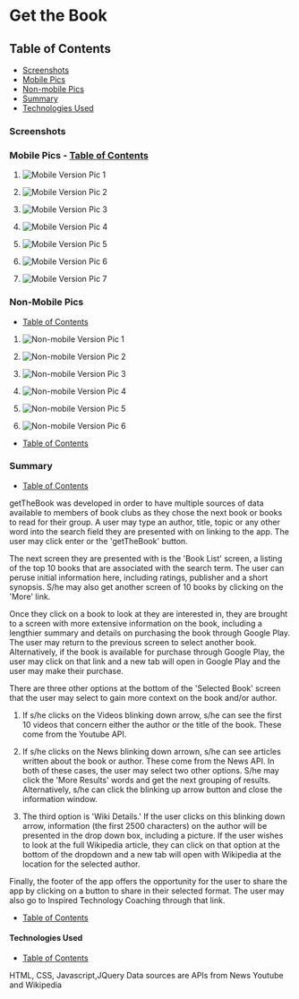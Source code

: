 # Get the Book

## Table of Contents

 -  [Screenshots](#screenshots)
   -  [Mobile Pics](#mobile-pics)
   -  [Non-mobile Pics](#non-mobile-pics)
 -  [Summary](#summary)
 -  [Technologies Used](#technologies-used)
 
 
 

### Screenshots


###  Mobile Pics   -  [Table of Contents](#table-of-contents)
1.  ![Mobile Version Pic 1](images/m1.jpg "Mobile Pic 1")


2.  ![Mobile Version Pic 2](images/m2.jpg "Mobile Pic 2")


3.  ![Mobile Version Pic 3](images/m3.jpg "Mobile Pic 3")


4.  ![Mobile Version Pic 4](images/m4.jpg "Mobile Pic 4")


5.  ![Mobile Version Pic 5](images/m5.jpg "Mobile Pic 5")


6.  ![Mobile Version Pic 6](images/m6.jpg "Mobile Pic 6")


7.  ![Mobile Version Pic 7](images/m7.jpg "Mobile Pic 7")



### Non-Mobile Pics 
 -  [Table of Contents](#table-of-contents)
 
1.  ![Non-mobile Version Pic 1](images/nm1.jpg "Non-Mobile Pic 1")


2.  ![Non-mobile Version Pic 2](images/nm2.jpg "Non-Mobile Pic 1")


3.  ![Non-mobile Version Pic 3](images/nm3.jpg "Non-Mobile Pic 1")


4.  ![Non-mobile Version Pic 4](images/nm4.jpg "Non-Mobile Pic 1")


5.  ![Non-mobile Version Pic 5](images/nm5.jpg "Non-Mobile Pic 1")


6.  ![Non-mobile Version Pic 6](images/nm6.jpg "Non-Mobile Pic 1")

  -  [Table of Contents](#table-of-contents)
  
  



### Summary 
   -  [Table of Contents](#table-of-contents)

getTheBook was developed in order to have multiple sources of data available to members of book clubs as they chose the next book or books to read for their group.  A user may type an author, title, topic or any other word into the search field they are presented with on linking to the app.  The user may click enter or the 'getTheBook' button.  

The next screen they are presented with is the 'Book List' screen, a listing of the top 10 books that are associated with the search term.  The user can peruse initial information here, including ratings, publisher and a short synopsis.  S/he may also get another screen of 10 books by clicking on the 'More' link.  

Once they click on a book to look at they are interested in, they are brought to a screen with more extensive information on the book, including a lengthier summary and details on purchasing the book through Google Play.  The user may return to the previous screen to select another book.  Alternatively, if the book is available for purchase through Google Play, the user may click on that link and a new tab will open in Google Play and the user may make their purchase.

There are three other options at the bottom of the 'Selected Book' screen that the user may select to gain more context on the book and/or author.  

1. If s/he clicks on the Videos blinking down arrow, s/he can see the first 10 videos that concern either the author or the title of the book.  These come from the Youtube API.  

2. If s/he clicks on the News blinking down arrown, s/he can see articles written about the book or author.  These come from the News API.  In both of these cases, the user may select two other options.  S/he may click the 'More Results' words and get the next grouping of results.  Alternatively, s/he can click the blinking up arrow button and close the information window.  

3.  The third option is 'Wiki Details.'  If the user clicks on this blinking down arrow, information (the first 2500 characters) on the author will be presented in the drop down box, including a picture.  If the user wishes to look at the full Wikipedia article, they can click on that option at the bottom of the dropdown and a new tab will open with Wikipedia at the location for the selected author.

Finally, the footer of the app offers the opportunity for the user to share the app by clicking on a button to share in their selected format.  The user may also go to Inspired Technology Coaching through that link.

  -  [Table of Contents](#table-of-contents)


















#### Technologies Used 
   -  [Table of Contents](#table-of-contents)
   
HTML, CSS, Javascript,JQuery
Data sources are APIs from News Youtube and Wikipedia
